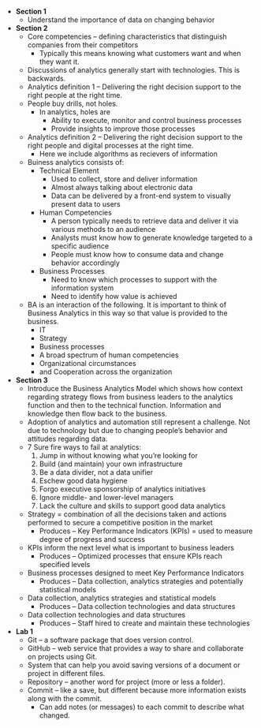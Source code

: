 -   **Section 1**
    -   Understand the importance of data on changing behavior
-   **Section 2**
    -   Core competencies – defining characteristics that distinguish
        companies from their competitors
        -   Typically this means knowing what customers want and when
            they want it.
    -   Discussions of analytics generally start with technologies. This
        is backwards.
    -   Analytics definition 1 – Delivering the right decision support
        to the right people at the right time.
    -   People buy drills, not holes.
        -   In analytics, holes are
            -   Ability to execute, monitor and control business
                processes
            -   Provide insights to improve those processes
    -   Analytics definition 2 – Delivering the right decision support
        to the right people and digital processes at the right time.
        -   Here we include algorithms as recievers of information
    -   Buiness analytics consists of:
        -   Technical Element
            -   Used to collect, store and deliver information
            -   Almost always talking about electronic data
            -   Data can be delivered by a front-end system to visually
                present data to users
        -   Human Competencies
            -   A person typically needs to retrieve data and deliver it
                via various methods to an audience
            -   Analysts must know how to generate knowledge targeted to
                a specific audience
            -   People must know how to consume data and change behavior
                accordingly
        -   Business Processes
            -   Need to know which processes to support with the
                information system
            -   Need to identify how value is achieved
    -   BA is an interaction of the following. It is important to think
        of Business Analytics in this way so that value is provided to
        the business.
        -   IT
        -   Strategy
        -   Business processes
        -   A broad spectrum of human competencies
        -   Organizational circumstances
        -   and Cooperation across the organization
-   **Section 3**
    -   Introduce the Business Analytics Model which shows how context
        regarding strategy flows from business leaders to the analytics
        function and then to the technical function. Information and
        knowledge then flow back to the business.
    -   Adoption of analytics and automation still represent a
        challenge. Not due to technology but due to changing people’s
        behavior and attitudes regarding data.
    -   7 Sure fire ways to fail at analytics:
        1.  Jump in without knowing what you’re looking for
        2.  Build (and maintain) your own infrastructure
        3.  Be a data divider, not a data unifier
        4.  Eschew good data hygiene
        5.  Forgo executive sponsorship of analytics initiatives
        6.  Ignore middle- and lower-level managers
        7.  Lack the culture and skills to support good data analytics
    -   Strategy = combination of all the decisions taken and actions
        performed to secure a competitive position in the market
        -   Produces – Key Performance Indicators (KPIs) = used to
            measure degree of progress and success
    -   KPIs inform the next level what is important to business leaders
        -   Produces – Optimized processes that ensure KPIs reach
            specified levels
    -   Business processes designed to meet Key Performance Indicators
        -   Produces – Data collection, analytics strategies and
            potentially statistical models
    -   Data collection, analytics strategies and statistical models
        -   Produces – Data collection technologies and data structures
    -   Data collection technologies and data structures
        -   Produces – Staff hired to create and maintain these
            technologies
-   **Lab 1**
    -   Git – a software package that does version control.
    -   GitHub – web service that provides a way to share and
        collaborate on projects using Git.
    -   System that can help you avoid saving versions of a document or
        project in different files.
    -   Repository – another word for project (more or less a folder).
    -   Commit – like a save, but different because more information
        exists along with the commit.
        -   Can add notes (or messages) to each commit to describe what
            changed.
